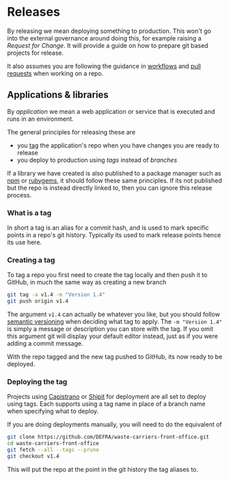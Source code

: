 # Releases

By releasing we mean deploying something to production. This won't go into the external governance around doing this, for example raising a *Request for Change*. It will provide a guide on how to prepare git based projects for release.

It also assumes you are following the guidance in [workflows](workflows.md) and [pull requests](pull_request.md) when working on a repo.

## Applications & libraries

By *application* we mean a web application or service that is executed and runs in an environment.

The general principles for releasing these are

- you [tag](https://git-scm.com/book/en/v2/Git-Basics-Tagging) the application's repo when you have changes you are ready to release
- you deploy to production using *tags* instead of *branches*

If a library we have created is also published to a package manager such as [npm](https://www.npmjs.com/) or [rubygems](https://rubygems.org/), it should follow these same principles. If its not published but the repo is instead directly linked to, then you can ignore this release process.

### What is a tag

In short a tag is an alias for a commit hash, and is used to mark specific points in a repo's git history. Typically its used to mark release points hence its use here.

### Creating a tag

To tag a repo you first need to create the tag locally and then push it to GitHub, in much the same way as creating a new branch

```bash
git tag -a v1.4 -m "Version 1.4"
git push origin v1.4
```

The argument `v1.4` can actually be whatever you like, but you should follow [semantic versioning](https://semver.org/) when deciding what tag to apply. The `-m "Version 1.4"` is simply a message or description you can store with the tag. If you omit this argument git will display your default editor instead, just as if you were adding a commit message.

With the repo tagged and the new tag pushed to GitHub, its now ready to be deployed.

### Deploying the tag

Projects using [Capistrano](https://capistranorb.com/) or [Shipit](https://github.com/shipitjs/shipit) for deployment are all set to deploy using tags. Each supports using a tag name in place of a branch name when specifying what to deploy.

If you are doing deployments manually, you will need to do the equivalent of

```bash
git clone https://github.com/DEFRA/waste-carriers-front-office.git
cd waste-carriers-front-office
git fetch --all --tags --prune
git checkout v1.4
```

This will put the repo at the point in the git history the tag aliases to.
